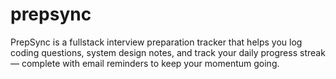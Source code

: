 # prepsync
PrepSync is a fullstack interview preparation tracker that helps you log coding questions, system design notes, and track your daily progress streak — complete with email reminders to keep your momentum going.
